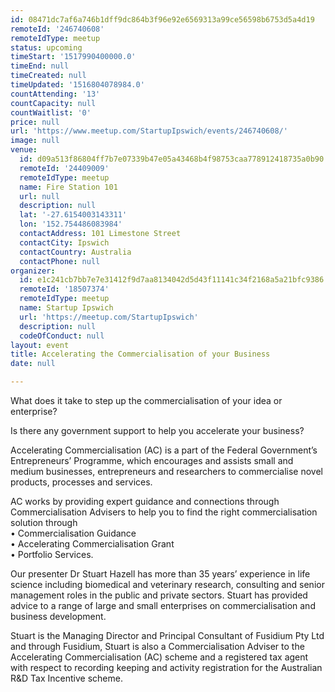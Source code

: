 ```yaml
---
id: 08471dc7af6a746b1dff9dc864b3f96e92e6569313a99ce56598b6753d5a4d19
remoteId: '246740608'
remoteIdType: meetup
status: upcoming
timeStart: '1517990400000.0'
timeEnd: null
timeCreated: null
timeUpdated: '1516804078984.0'
countAttending: '13'
countCapacity: null
countWaitlist: '0'
price: null
url: 'https://www.meetup.com/StartupIpswich/events/246740608/'
image: null
venue:
  id: d09a513f86804ff7b7e07339b47e05a43468b4f98753caa778912418735a0b90
  remoteId: '24409009'
  remoteIdType: meetup
  name: Fire Station 101
  url: null
  description: null
  lat: '-27.6154003143311'
  lon: '152.754486083984'
  contactAddress: 101 Limestone Street
  contactCity: Ipswich
  contactCountry: Australia
  contactPhone: null
organizer:
  id: e1c241cb7bb7e7e31412f9d7aa8134042d5d43f11141c34f2168a5a21bfc9386
  remoteId: '18507374'
  remoteIdType: meetup
  name: Startup Ipswich
  url: 'https://meetup.com/StartupIpswich'
  description: null
  codeOfConduct: null
layout: event
title: Accelerating the Commercialisation of your Business
date: null

---
```

<p>What does it take to step up the commercialisation of your idea or enterprise?</p> <p>Is there any government support to help you accelerate your business?</p> <p>Accelerating Commercialisation (AC) is a part of the Federal Government’s Entrepreneurs’ Programme, which encourages and assists small and medium businesses, entrepreneurs and researchers to commercialise novel products, processes and services.</p> <p>AC works by providing expert guidance and connections through Commercialisation Advisers to help you to find the right commercialisation solution through<br/>• Commercialisation Guidance<br/>• Accelerating Commercialisation Grant<br/>• Portfolio Services.</p> <p>Our presenter Dr Stuart Hazell has more than 35 years’ experience in life science including biomedical and veterinary research, consulting and senior management roles in the public and private sectors. Stuart has provided advice to a range of large and small enterprises on commercialisation and business development.</p> <p>Stuart is the Managing Director and Principal Consultant of Fusidium Pty Ltd and through Fusidium, Stuart is also a Commercialisation Adviser to the Accelerating Commercialisation (AC) scheme and a registered tax agent with respect to recording keeping and activity registration for the Australian R&amp;D Tax Incentive scheme.</p> 
